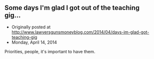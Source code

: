 ## Some days I'm glad I got out of the teaching gig...

 * Originally posted at http://www.lawyersgunsmoneyblog.com/2014/04/days-im-glad-got-teaching-gig
 * Monday, April 14, 2014

Priorities, people, it's important to have them.